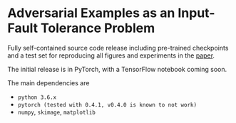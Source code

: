 # Adversarial Examples as an Input-Fault Tolerance Problem 

Fully self-contained source code release including pre-trained checkpoints and a test set for reproducing all figures and experiments in the [paper](advex_input_fault_tolerance_nips18_secml.pdf). 

The initial release is in PyTorch, with a TensorFlow notebook coming soon.

The main dependencies are
- `python 3.6.x`
- `pytorch (tested with 0.4.1, v0.4.0 is known to not work)`
- `numpy`, `skimage`, `matplotlib`
